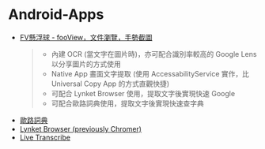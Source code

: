 # Android-Apps
* [FV懸浮球 - fooView，文件瀏覽，手勢截圖](https://play.google.com/store/apps/details?id=com.fooview.android.fooview)
  >* 內建 OCR (當文字在圖片時)，亦可配合識別率較高的 Google Lens 以分享圖片的方式使用
  >* Native App 畫面文字提取 (使用 AccessabilityService 實作，比 Universal Copy App 的方式直觀快捷)
  >* 可配合 Lynket Browser 使用，提取文字後實現快速 Google
  >* 可配合歐路詞典使用，提取文字後實現快速查字典 
* [歐路詞典](https://play.google.com/store/apps/details?id=com.qianyan.eudic)
* [Lynket Browser (previously Chromer)](https://play.google.com/store/apps/details?id=arun.com.chromer)
* [Live Transcribe](https://play.google.com/store/apps/details?id=com.google.audio.hearing.visualization.accessibility.scribe)
